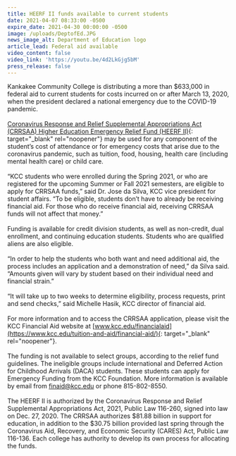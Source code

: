 ```yaml
---
title: HEERF II funds available to current students
date: 2021-04-07 08:33:00 -0500
expire_date: 2021-04-30 00:00:00 -0500
image: /uploads/DeptofEd.JPG
news_image_alt: Department of Education logo
article_lead: Federal aid available
video_content: false
video_link: 'https://youtu.be/4d2LkGjg5bM'
press_release: false
---
```

Kankakee Community College is distributing a more than $633,000 in federal aid to current students for costs incurred on or after March 13, 2020, when the president declared a national emergency due to the COVID-19 pandemic.&nbsp;<br><br>[Coronavirus Response and Relief Supplemental Appropriations Act (CRRSAA) Higher Education Emergency Relief Fund (HEERF II)](https://www2.ed.gov/about/offices/list/ope/crrsaa.html){: target="_blank" rel="noopener"} may be used for any component of the student’s cost of attendance or for emergency costs that arise due to the coronavirus pandemic, such as tuition, food, housing, health care (including mental health care) or child care.&nbsp;<br><br>“KCC students who were enrolled during the Spring 2021, or who are registered for the upcoming Summer or Fall 2021 semesters, are eligible to apply for CRRSAA funds,” said Dr. Jose da Silva, KCC vice president for student affairs. “To be eligible, students don’t have to already be receiving financial aid. For those who do receive financial aid, receiving CRRSAA funds will not affect that money.”<br><br>Funding is available for credit division students, as well as non-credit, dual enrollment, and continuing education students. Students who are qualified aliens are also eligible.&nbsp;<br><br>“In order to help the students who both want and need additional aid, the process includes an application and a demonstration of need,” da Silva said. “Amounts given will vary by student based on their individual need and financial strain.”<br><br>“It will take up to two weeks to determine eligibility, process requests, print and send checks,” said Michelle Hasik, KCC director of financial aid.&nbsp;<br><br>For more information and to access the CRRSAA application, please visit the KCC Financial Aid website at [www.kcc.edu/financialaid](https://www.kcc.edu/tuition-and-aid/financial-aid/){: target="_blank" rel="noopener"}.&nbsp;<br><br>The funding is not available to select groups, according to the relief fund guidelines. The ineligible groups include international and Deferred Action for Childhood Arrivals (DACA) students. These students can apply for Emergency Funding from the KCC Foundation. More information is available by email from [finaid@kcc.edu](mailto:finaid@kcc.edu) or phone 815-802-8550.<br><br>The HEERF II is authorized by the Coronavirus Response and Relief Supplemental Appropriations Act, 2021, Public Law 116-260, signed into law on Dec. 27, 2020. The CRRSAA authorizes $81.88 billion in support for education, in addition to the $30.75 billion provided last spring through the Coronavirus Aid, Recovery, and Economic Security (CARES) Act, Public Law 116-136. Each college has authority to develop its own process for allocating the funds.&nbsp;
